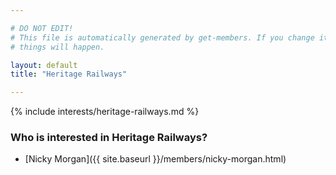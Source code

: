 ```yaml
---

# DO NOT EDIT!
# This file is automatically generated by get-members. If you change it, bad
# things will happen.

layout: default
title: "Heritage Railways"

---
```


{% include interests/heritage-railways.md %}

### Who is interested in Heritage Railways?


* [Nicky Morgan]({{ site.baseurl }}/members/nicky-morgan.html)
